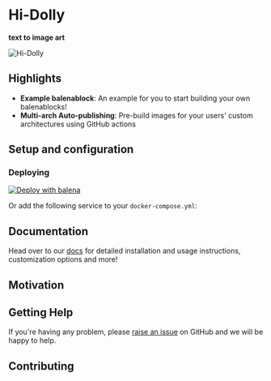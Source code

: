 # Hi-Dolly
**text to image art**

![Hi-Dolly](https://raw.githubusercontent.com/zoobot/hidolly/main/logo.png)

## Highlights

- **Example balenablock**: An example for you to start building your own balenablocks!
- **Multi-arch Auto-publishing**: Pre-build images for your users' custom architectures using GitHub actions

## Setup and configuration

### Deploying

[![Deploy with balena](https://balena.io/deploy.svg)](https://dashboard.balena-cloud.com/deploy?repoUrl=https://github.com/zoobot/hidolly)

Or add the following service to your `docker-compose.yml`:

## Documentation

Head over to our [docs](https://github.com/zoobot/hidolly/wiki) for detailed installation and usage instructions, customization options and more!

## Motivation


## Getting Help

If you're having any problem, please [raise an issue](https://github.com/balenablocks/template/issues/new) on GitHub and we will be happy to help.

## Contributing
